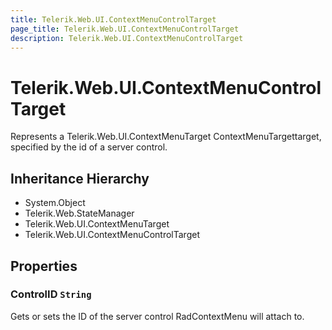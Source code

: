 ```yaml
---
title: Telerik.Web.UI.ContextMenuControlTarget
page_title: Telerik.Web.UI.ContextMenuControlTarget
description: Telerik.Web.UI.ContextMenuControlTarget
---
```


# Telerik.Web.UI.ContextMenuControlTarget

Represents a Telerik.Web.UI.ContextMenuTarget ContextMenuTargettarget, specified
            by the id of a server control.

## Inheritance Hierarchy

* System.Object
* Telerik.Web.StateManager
* Telerik.Web.UI.ContextMenuTarget
* Telerik.Web.UI.ContextMenuControlTarget

## Properties

###  ControlID `String`

Gets or sets the ID of the server control RadContextMenu
               will attach to.

